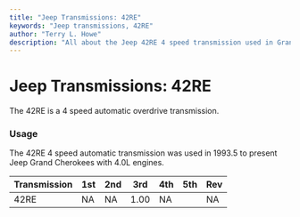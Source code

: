 ```yaml
---
title: "Jeep Transmissions: 42RE"
keywords: "Jeep transmissions, 42RE"
author: "Terry L. Howe"
description: "All about the Jeep 42RE 4 speed transmission used in Grand Cherokees with the 4.0L engine."
---
```


# Jeep Transmissions: 42RE

The 42RE is a 4 speed automatic overdrive transmission.

### Usage

The 42RE 4 speed automatic transmission was used in 1993.5 to
present Jeep Grand Cherokees with 4.0L engines.

| Transmission | 1st | 2nd | 3rd | 4th | 5th | Rev |
| --- | --- | --- | --- | --- | --- | --- |
| 42RE | NA | NA | 1.00 | NA |  | NA |